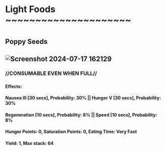 <h1>Light Foods ~~~~~~~~~~~~~~~~~~~~~<h1>

<h2>Poppy Seeds<h2>
  
![Screenshot 2024-07-17 162129](https://github.com/user-attachments/assets/5b2709c7-6df4-46a7-b663-8f449c344808)
<h3>//CONSUMABLE EVEN WHEN FULL//<h3>
<h4>Effects:<h4>
<h4>Nausea III [30 secs], Probability: 30% || Hunger V [30 secs], Probability: 30%<h4>
<h4>Regeneration [10 secs], Probability: 8% || Speed [10 secs], Probability: 8%<h4>
<h4>Hunger Points: 0, Saturation Points: 0, Eating Time: Very Fast<h4>
<h4>Yield: 1, Max stack: 64<h4>

